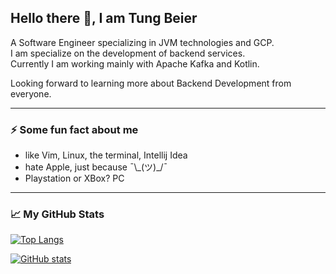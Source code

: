 ## Hello there 👋, I am Tung Beier

A Software Engineer specializing in JVM technologies and GCP.  
I am specialize on the development of backend services.  
Currently I am working mainly with Apache Kafka and Kotlin.

Looking forward to learning more about Backend Development from everyone.

---

### ⚡ Some fun fact about me
  * like Vim, Linux, the terminal, Intellij Idea
  * hate Apple, just because ¯\\\_(ツ)_/¯
  * Playstation or XBox? PC

---

### &#x1f4c8; My GitHub Stats

[![Top Langs](https://github-readme-stats.vercel.app/api/top-langs/?username=beiertu-mms&langs_count=10&layout=compact&theme=solarized-dark&hide_title=true&hide=css&exclude_repo=dwm,st,dmenu,dwmblocks)](https://github.com/anuraghazra/github-readme-stats)

[![GitHub stats](https://github-readme-stats.vercel.app/api?username=beiertu-mms&count_private=true&show_icons=true&theme=solarized-dark&hide_title=true)](https://github.com/anuraghazra/github-readme-stats)

<!--
<img src="https://github.com/konpa/devicon/tree/master/icons/vim/vim-orginal.svg" alt="Vim">

**beiertu-mms/beiertu-mms** is a ✨ _special_ ✨ repository because its `README.md` (this file) appears on your GitHub profile.

Here are some ideas to get you started:
- 🌱 
- 🔭 I’m currently working on ...
- 👯 I’m looking to collaborate on ...
- 🤔 I’m looking for help with ...
- 💬 Ask me about ...
- 📫 How to reach me: ...
- 😄 Pronouns: ...
-->
